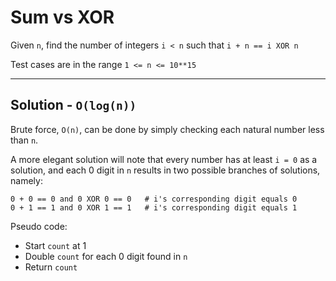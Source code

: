 # Sum vs XOR

Given `n`, find the number of integers `i < n` such that `i + n == i XOR n`

Test cases are in the range `1 <= n <= 10**15`

-----------

## Solution - `O(log(n))`

Brute force, `O(n)`, can be done by simply checking each natural number less than `n`.

A more elegant solution will note that every number has at least `i = 0` as a
solution, and each 0 digit in `n` results in two possible branches of solutions, namely:

    0 + 0 == 0 and 0 XOR 0 == 0   # i's corresponding digit equals 0
    0 + 1 == 1 and 0 XOR 1 == 1   # i's corresponding digit equals 1

Pseudo code:

- Start `count` at 1
- Double `count` for each 0 digit found in `n`
- Return `count`
